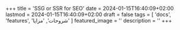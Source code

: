 +++
title = 'SSG or SSR for SEO'
date = 2024-01-15T16:40:09+02:00
lastmod = 2024-01-15T16:40:09+02:00
draft = false
tags = [
    'docs',
    'features',
    'شروحات',
    'مزايا'
    ]
featured_image = ''
description = ''
+++
